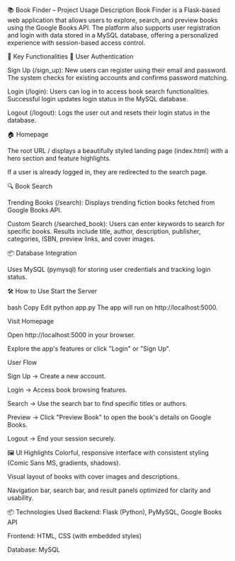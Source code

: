 📚 Book Finder – Project Usage Description
Book Finder is a Flask-based web application that allows users to explore, search, and preview books using the Google Books API. The platform also supports user registration and login with data stored in a MySQL database, offering a personalized experience with session-based access control.

🔧 Key Functionalities
🔐 User Authentication

Sign Up (/sign_up): New users can register using their email and password. The system checks for existing accounts and confirms password matching.

Login (/login): Users can log in to access book search functionalities. Successful login updates login status in the MySQL database.

Logout (/logout): Logs the user out and resets their login status in the database.

🏠 Homepage

The root URL / displays a beautifully styled landing page (index.html) with a hero section and feature highlights.

If a user is already logged in, they are redirected to the search page.

🔍 Book Search

Trending Books (/search): Displays trending fiction books fetched from Google Books API.

Custom Search (/searched_book): Users can enter keywords to search for specific books. Results include title, author, description, publisher, categories, ISBN, preview links, and cover images.

📦 Database Integration

Uses MySQL (pymysql) for storing user credentials and tracking login status.

🛠️ How to Use
Start the Server

bash
Copy
Edit
python app.py
The app will run on http://localhost:5000.

Visit Homepage

Open http://localhost:5000 in your browser.

Explore the app's features or click "Login" or "Sign Up".

User Flow

Sign Up → Create a new account.

Login → Access book browsing features.

Search → Use the search bar to find specific titles or authors.

Preview → Click "Preview Book" to open the book's details on Google Books.

Logout → End your session securely.

🖼️ UI Highlights
Colorful, responsive interface with consistent styling (Comic Sans MS, gradients, shadows).

Visual layout of books with cover images and descriptions.

Navigation bar, search bar, and result panels optimized for clarity and usability.

📦 Technologies Used
Backend: Flask (Python), PyMySQL, Google Books API

Frontend: HTML, CSS (with embedded styles)

Database: MySQL

